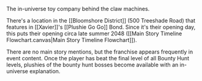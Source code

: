 The in-universe toy company behind the claw machines.

There's a location in the [[Bloomshore District]] (500 Treeshade Road) that features in [[Xavier]]'s [[Plushie Go Go]] Bond. Since it's their opening day, this puts their opening circa late summer 2048 ([[Main Story Timeline Flowchart.canvas|Main Story Timeline Flowchart]]).

There are no main story mentions, but the franchise appears frequently in event content. Once the player has beat the final level of all Bounty Hunt levels, plushies of the bounty hunt bosses become available with an in-universe explanation.